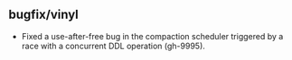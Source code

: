 ## bugfix/vinyl

* Fixed a use-after-free bug in the compaction scheduler triggered by a race
  with a concurrent DDL operation (gh-9995).
